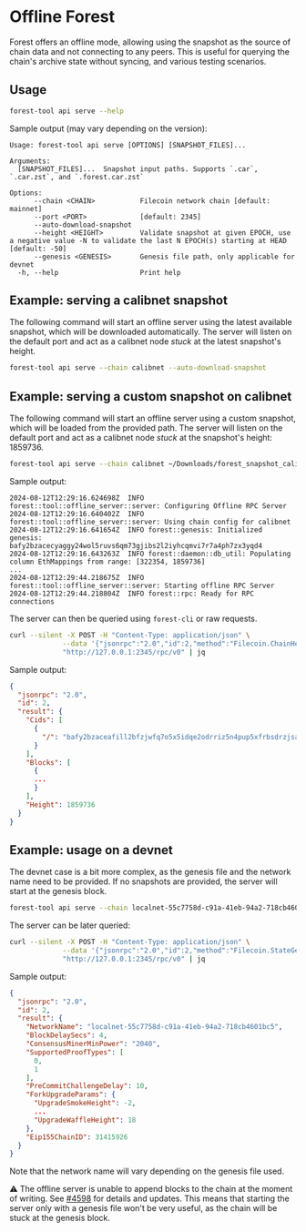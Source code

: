 # Offline Forest

Forest offers an offline mode, allowing using the snapshot as the source of
chain data and not connecting to any peers. This is useful for querying the
chain's archive state without syncing, and various testing scenarios.

## Usage

```bash
forest-tool api serve --help
```
Sample output (may vary depending on the version):
```console
Usage: forest-tool api serve [OPTIONS] [SNAPSHOT_FILES]...

Arguments:
  [SNAPSHOT_FILES]...  Snapshot input paths. Supports `.car`, `.car.zst`, and `.forest.car.zst`

Options:
      --chain <CHAIN>           Filecoin network chain [default: mainnet]
      --port <PORT>             [default: 2345]
      --auto-download-snapshot
      --height <HEIGHT>         Validate snapshot at given EPOCH, use a negative value -N to validate the last N EPOCH(s) starting at HEAD [default: -50]
      --genesis <GENESIS>       Genesis file path, only applicable for devnet
  -h, --help                    Print help
```

## Example: serving a calibnet snapshot

The following command will start an offline server using the latest available
snapshot, which will be downloaded automatically. The server will listen on the
default port and act as a calibnet node _stuck_ at the latest snapshot's height.

```bash
forest-tool api serve --chain calibnet --auto-download-snapshot
```

## Example: serving a custom snapshot on calibnet

The following command will start an offline server using a custom snapshot,
which will be loaded from the provided path. The server will listen on the
default port and act as a calibnet node _stuck_ at the snapshot's
height: 1859736.

```bash
forest-tool api serve --chain calibnet ~/Downloads/forest_snapshot_calibnet_2024-08-08_height_1859736.forest.car.zst
```
Sample output:
```console
2024-08-12T12:29:16.624698Z  INFO forest::tool::offline_server::server: Configuring Offline RPC Server
2024-08-12T12:29:16.640402Z  INFO forest::tool::offline_server::server: Using chain config for calibnet
2024-08-12T12:29:16.641654Z  INFO forest::genesis: Initialized genesis: bafy2bzacecyaggy24wol5ruvs6qm73gjibs2l2iyhcqmvi7r7a4ph7zx3yqd4
2024-08-12T12:29:16.643263Z  INFO forest::daemon::db_util: Populating column EthMappings from range: [322354, 1859736]
...
2024-08-12T12:29:44.218675Z  INFO forest::tool::offline_server::server: Starting offline RPC Server
2024-08-12T12:29:44.218804Z  INFO forest::rpc: Ready for RPC connections
```

The server can then be queried using `forest-cli` or raw requests.

```bash
curl --silent -X POST -H "Content-Type: application/json" \
             --data '{"jsonrpc":"2.0","id":2,"method":"Filecoin.ChainHead","param":"null"}' \
             "http://127.0.0.1:2345/rpc/v0" | jq
```
Sample output:
```json
{
  "jsonrpc": "2.0",
  "id": 2,
  "result": {
    "Cids": [
      {
        "/": "bafy2bzaceafill2bfzjwfq7o5x5idqe2odrriz5n4pup5xfrbsdrzjsa6mspk"
      }
    ],
    "Blocks": [
      {
      ...
      }
    ],
    "Height": 1859736
  }
}
```

## Example: usage on a devnet

The devnet case is a bit more complex, as the genesis file and the network name
need to be provided. If no snapshots are provided, the server will start at the
genesis block.

```bash
forest-tool api serve --chain localnet-55c7758d-c91a-41eb-94a2-718cb4601bc5 --genesis /lotus_data/devgen.car
```

The server can be later queried:

```bash
curl --silent -X POST -H "Content-Type: application/json" \
             --data '{"jsonrpc":"2.0","id":2,"method":"Filecoin.StateGetNetworkParams","param":"null"}' \
             "http://127.0.0.1:2345/rpc/v0" | jq
```
Sample output:
```json
{
  "jsonrpc": "2.0",
  "id": 2,
  "result": {
    "NetworkName": "localnet-55c7758d-c91a-41eb-94a2-718cb4601bc5",
    "BlockDelaySecs": 4,
    "ConsensusMinerMinPower": "2040",
    "SupportedProofTypes": [
      0,
      1
    ],
    "PreCommitChallengeDelay": 10,
    "ForkUpgradeParams": {
      "UpgradeSmokeHeight": -2,
      ...
      "UpgradeWaffleHeight": 18
    },
    "Eip155ChainID": 31415926
  }
}
```

Note that the network name will vary depending on the genesis file used.

⚠️ The offline server is unable to append blocks to the chain at the moment of
writing. See [#4598](https://github.com/ChainSafe/forest/issues/4598) for
details and updates. This means that starting the server only with a genesis
file won't be very useful, as the chain will be stuck at the genesis block.

